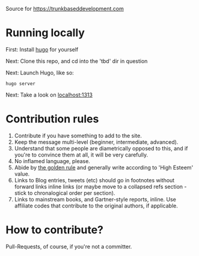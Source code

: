 Source for https://trunkbaseddevelopment.com

# Running locally

First: Install [hugo](https://gohugo.io/) for yourself

Next: Clone this repo, and cd into the 'tbd' dir in question

Next: Launch Hugo, like so:

```
hugo server
```

Next: Take a look on [localhost:1313](http://localhost:1313)

# Contribution rules

1. Contribute if you have something to add to the site.
2. Keep the message
multi-level (beginner, intermediate, advanced).
3. Understand that some
people are diametrically opposed to this, and if you're to convince them
at all, it will be very carefully.
4. No inflamed language, please.
5. Abide
by [the golden rule](https://en.wikipedia.org/wiki/Golden_Rule) and
generally write according to 'High Esteem' value.
6. Links to Blog entries, tweets (etc) should go
in footnotes without forward links inline links
(or maybe move to a collapsed refs section - stick to chronalogical order
per section).
7. Links to mainstream books, and Gartner-style reports, inline.
Use affiliate codes that contribute to the original authors, if applicable.

# How to contribute?

Pull-Requests, of course, if you're not a committer.
